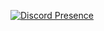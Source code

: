

[![Discord Presence](https://lanyard-profile-readme.vercel.app/api/860631554303721482)](https://discord.com/users/860631554303721482)
  





